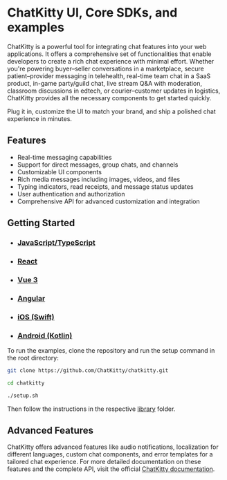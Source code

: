 # ChatKitty UI, Core SDKs, and examples

ChatKitty is a powerful tool for integrating chat features into your web applications. It offers a comprehensive set of functionalities that enable developers to create a rich chat experience with minimal effort. Whether you're powering buyer–seller conversations in a marketplace, secure patient–provider messaging in telehealth, real-time team chat in a SaaS product, in-game party/guild chat, live stream Q&A with moderation, classroom discussions in edtech, or courier–customer updates in logistics, ChatKitty provides all the necessary components to get started quickly.

Plug it in, customize the UI to match your brand, and ship a polished chat experience in minutes.

## Features

- Real-time messaging capabilities
- Support for direct messages, group chats, and channels
- Customizable UI components
- Rich media messages including images, videos, and files
- Typing indicators, read receipts, and message status updates
- User authentication and authorization
- Comprehensive API for advanced customization and integration

## Getting Started

- ### [JavaScript/TypeScript](./libraries/core)
- ### [React](./libraries/react)
- ### [Vue 3](./libraries/vue)
- ### [Angular](./libraries/angular)
- ### [iOS (Swift)](./libraries/ios)
- ### [Android (Kotlin)](./libraries/android)

To run the examples, clone the repository and run the setup command in the root directory:

```bash
git clone https://github.com/ChatKitty/chatkitty.git

cd chatkitty

./setup.sh
```

Then follow the instructions in the respective [library](./libraries) folder.

## Advanced Features

ChatKitty offers advanced features like audio notifications, localization for different languages, custom chat components, and error templates for a tailored chat experience. For more detailed documentation on these features and the complete API, visit the official [ChatKitty documentation](https://chatkitty.com/docs).
